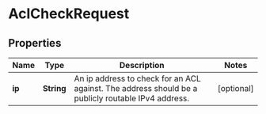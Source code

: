 

# AclCheckRequest


## Properties

Name | Type | Description | Notes
------------ | ------------- | ------------- | -------------
**ip** | **String** | An ip address to check for an ACL against. The address should be a publicly routable IPv4 address. |  [optional]



